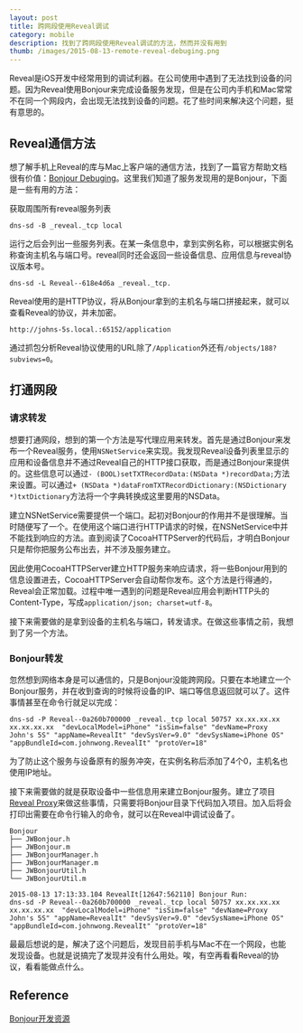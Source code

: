 ```yaml
---
layout: post
title: 跨网段使用Reveal调试
category: mobile
description: 找到了跨网段使用Reveal调试的方法，然而并没有用到
thumb: /images/2015-08-13-remote-reveal-debuging.png
---
```


Reveal是iOS开发中经常用到的调试利器。在公司使用中遇到了无法找到设备的问题。因为Reveal使用Bonjour来完成设备服务发现，但是在公司内手机和Mac常常不在同一个网段内，会出现无法找到设备的问题。花了些时间来解决这个问题，挺有意思的。

## Reveal通信方法

想了解手机上Reveal的库与Mac上客户端的通信方法，找到了一篇官方帮助文档很有价值：[Bonjour Debuging](https://support.revealapp.com/hc/en-us/articles/360022667731-Bonjour-Debugging-Why-can-t-I-connect-to-my-app-)。这里我们知道了服务发现用的是Bonjour，下面是一些有用的方法：

获取周围所有reveal服务列表

```
dns-sd -B _reveal._tcp local
```

运行之后会列出一些服务列表。在某一条信息中，拿到实例名称，可以根据实例名称查询主机名与端口号。reveal同时还会返回一些设备信息、应用信息与reveal协议版本号。

```
dns-sd -L Reveal--618e4d6a _reveal._tcp.
```

Reveal使用的是HTTP协议，将从Bonjour拿到的主机名与端口拼接起来，就可以查看Reveal的协议，并未加密。

```
http://johns-5s.local.:65152/application
```

通过抓包分析Reveal协议使用的URL除了`/Application`外还有`/objects/188?subviews=0`。

## 打通网段

### 请求转发

想要打通网段，想到的第一个方法是写代理应用来转发。首先是通过Bonjour来发布一个Reveal服务，使用`NSNetService`来实现。我发现Reveal设备列表里显示的应用和设备信息并不通过Reveal自己的HTTP接口获取，而是通过Bonjour来提供的。这些信息可以通过`- (BOOL)setTXTRecordData:(NSData *)recordData;`方法来设置。可以通过`+ (NSData *)dataFromTXTRecordDictionary:(NSDictionary *)txtDictionary`方法将一个字典转换成这里要用的NSData。

建立NSNetService需要提供一个端口。起初对Bonjour的作用并不是很理解。当时随便写了一个。在使用这个端口进行HTTP请求的时候，在NSNetService中并不能找到响应的方法。直到阅读了CocoaHTTPServer的代码后，才明白Bonjour只是帮你把服务公布出去，并不涉及服务建立。

因此使用CocoaHTTPServer建立HTTP服务来响应请求，将一些Bonjour用到的信息设置进去，CocoaHTTPServer会自动帮你发布。这个方法是行得通的，Reveal会正常加载。过程中唯一遇到的问题是Reveal应用会判断HTTP头的Content-Type，写成`application/json; charset=utf-8`。

接下来需要做的是拿到设备的主机名与端口，转发请求。在做这些事情之前，我想到了另一个方法。

### Bonjour转发

忽然想到网络本身是可以通信的，只是Bonjour没能跨网段。只要在本地建立一个Bonjour服务，并在收到查询的时候将设备的IP、端口等信息返回就可以了。这件事情甚至在命令行就足以完成：

```
dns-sd -P Reveal--0a260b700000 _reveal._tcp local 50757 xx.xx.xx.xx xx.xx.xx.xx  "devLocalModel=iPhone" "isSim=false" "devName=Proxy John's 5S" "appName=RevealIt" "devSysVer=9.0" "devSysName=iPhone OS" "appBundleId=com.johnwong.RevealIt" "protoVer=18"
```

为了防止这个服务与设备原有的服务冲突，在实例名称后添加了4个0，主机名也使用IP地址。

接下来需要做的就是获取设备中一些信息用来建立Bonjour服务。建立了项目[Reveal Proxy](https://github.com/JohnWong/reveal-proxy)来做这些事情，只需要将Bonjour目录下代码加入项目。加入后将会打印出需要在命令行输入的命令，就可以在Reveal中调试设备了。

```
Bonjour
├── JWBonjour.h
├── JWBonjour.m
├── JWBonjourManager.h
├── JWBonjourManager.m
├── JWBonjourUtil.h
└── JWBonjourUtil.m
```

```
2015-08-13 17:13:33.104 RevealIt[12647:562110] Bonjour Run:
dns-sd -P Reveal--0a260b700000 _reveal._tcp local 50757 xx.xx.xx.xx xx.xx.xx.xx  "devLocalModel=iPhone" "isSim=false" "devName=Proxy John's 5S" "appName=RevealIt" "devSysVer=9.0" "devSysName=iPhone OS" "appBundleId=com.johnwong.RevealIt" "protoVer=18"
```

最最后想说的是，解决了这个问题后，发现目前手机与Mac不在一个网段，也能发现设备。也就是说搞完了发现并没有什么用处。唉，有空再看看Reveal的协议，看看能做点什么。

## Reference

[Bonjour开发资源](https://developer.apple.com/bonjour/)